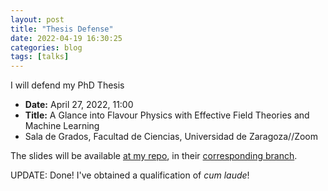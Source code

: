 ```yaml
---
layout: post
title: "Thesis Defense"
date: 2022-04-19 16:30:25
categories: blog
tags: [talks]
---
```


I will defend my PhD Thesis

* **Date:** April 27, 2022, 11:00
* **Title:** A Glance into Flavour Physics with Effective Field Theories and Machine Learning
* Sala de Grados, Facultad de Ciencias, Universidad de Zaragoza//Zoom

The slides will be available [at my repo](https://github.com/Jorge-Alda/Slides), in their [corresponding branch](https://github.com/Jorge-Alda/Slides/tree/thesisdef).

<!--more-->

UPDATE: Done! I've obtained a qualification of *cum laude*!
